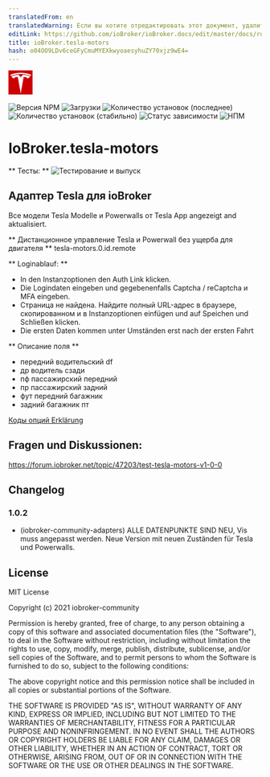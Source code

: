 ```yaml
---
translatedFrom: en
translatedWarning: Если вы хотите отредактировать этот документ, удалите поле «translationFrom», в противном случае этот документ будет снова автоматически переведен
editLink: https://github.com/ioBroker/ioBroker.docs/edit/master/docs/ru/adapterref/iobroker.tesla-motors/README.md
title: ioBroker.tesla-motors
hash: o04OO9LDv6ceGFyCmuMYEXkwyoaesyhuZY70xjz9wE4=
---
```

![Логотип](../../../en/adapterref/iobroker.tesla-motors/admin/tesla-motors.png)

![Версия NPM](https://img.shields.io/npm/v/iobroker.tesla-motors.svg)
![Загрузки](https://img.shields.io/npm/dm/iobroker.tesla-motors.svg)
![Количество установок (последнее)](https://iobroker.live/badges/tesla-motors-installed.svg)
![Количество установок (стабильно)](https://iobroker.live/badges/tesla-motors-stable.svg)
![Статус зависимости](https://img.shields.io/david/iobroker-community-adapters/iobroker.tesla-motors.svg)
![НПМ](https://nodei.co/npm/iobroker.tesla-motors.png?downloads=true)

# IoBroker.tesla-motors
** Тесты: ** ![Тестирование и выпуск](https://github.com/iobroker-community-adapters/ioBroker.tesla-motors/workflows/Test%20and%20Release/badge.svg)

## Адаптер Tesla для ioBroker
Все модели Tesla Modelle и Powerwalls от Tesla App angezeigt and aktualisiert.

** Дистанционное управление Tesla и Powerwall без ущерба для двигателя ** tesla-motors.0.id.remote

** Loginablauf: **

- In den Instanzoptionen den Auth Link klicken.
- Die Logindaten eingeben und gegebenenfalls Captcha / reCaptcha и MFA eingeben.
- Страница не найдена. Найдите полный URL-адрес в браузере, скопированном и в Instanzoptionen einfügen und auf Speichen und Schließen klicken.
- Die ersten Daten kommen unter Umständen erst nach der ersten Fahrt

** Описание поля **

- передний водительский df
- др водитель сзади
- пф пассажирский передний
- пр пассажирский задний
- фут передний багажник
- задний багажник пт

[Коды опций Erklärung](https://tesla-api.timdorr.com/vehicle/optioncodes)

## Fragen und Diskussionen:
https://forum.iobroker.net/topic/47203/test-tesla-motors-v1-0-0

## Changelog

### 1.0.2
* (iobroker-community-adapters) ALLE DATENPUNKTE SIND NEU, Vis muss angepasst werden. Neue Version mit neuen Zuständen für Tesla und Powerwalls.

## License
MIT License

Copyright (c) 2021 iobroker-community

Permission is hereby granted, free of charge, to any person obtaining a copy
of this software and associated documentation files (the "Software"), to deal
in the Software without restriction, including without limitation the rights
to use, copy, modify, merge, publish, distribute, sublicense, and/or sell
copies of the Software, and to permit persons to whom the Software is
furnished to do so, subject to the following conditions:

The above copyright notice and this permission notice shall be included in all
copies or substantial portions of the Software.

THE SOFTWARE IS PROVIDED "AS IS", WITHOUT WARRANTY OF ANY KIND, EXPRESS OR
IMPLIED, INCLUDING BUT NOT LIMITED TO THE WARRANTIES OF MERCHANTABILITY,
FITNESS FOR A PARTICULAR PURPOSE AND NONINFRINGEMENT. IN NO EVENT SHALL THE
AUTHORS OR COPYRIGHT HOLDERS BE LIABLE FOR ANY CLAIM, DAMAGES OR OTHER
LIABILITY, WHETHER IN AN ACTION OF CONTRACT, TORT OR OTHERWISE, ARISING FROM,
OUT OF OR IN CONNECTION WITH THE SOFTWARE OR THE USE OR OTHER DEALINGS IN THE
SOFTWARE.